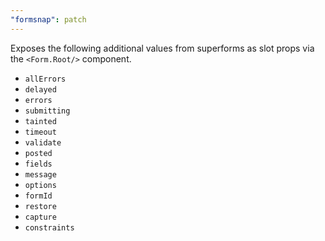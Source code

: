 ```yaml
---
"formsnap": patch
---
```


Exposes the following additional values from superforms as slot props via the `<Form.Root/>` component. 

- `allErrors`
- `delayed`
- `errors`
- `submitting`
- `tainted`
- `timeout`
- `validate`
- `posted`
- `fields`
- `message`
- `options`
- `formId`
- `restore`
- `capture`
- `constraints`
